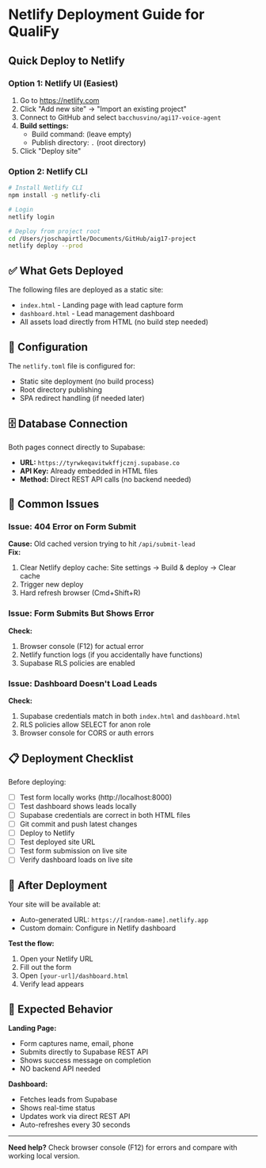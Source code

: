 # Netlify Deployment Guide for QualiFy

## Quick Deploy to Netlify

### Option 1: Netlify UI (Easiest)
1. Go to https://netlify.com
2. Click "Add new site" → "Import an existing project"
3. Connect to GitHub and select `bacchusvino/agi17-voice-agent`
4. **Build settings:**
   - Build command: (leave empty)
   - Publish directory: `.` (root directory)
5. Click "Deploy site"

### Option 2: Netlify CLI
```bash
# Install Netlify CLI
npm install -g netlify-cli

# Login
netlify login

# Deploy from project root
cd /Users/joschapirtle/Documents/GitHub/aig17-project
netlify deploy --prod
```

## ✅ What Gets Deployed

The following files are deployed as a static site:
- `index.html` - Landing page with lead capture form
- `dashboard.html` - Lead management dashboard
- All assets load directly from HTML (no build step needed)

## 🔧 Configuration

The `netlify.toml` file is configured for:
- Static site deployment (no build process)
- Root directory publishing
- SPA redirect handling (if needed later)

## 🗄️ Database Connection

Both pages connect directly to Supabase:
- **URL:** `https://tyrwkeqavitwkffjcznj.supabase.co`
- **API Key:** Already embedded in HTML files
- **Method:** Direct REST API calls (no backend needed)

## 🚨 Common Issues

### Issue: 404 Error on Form Submit
**Cause:** Old cached version trying to hit `/api/submit-lead`  
**Fix:**
1. Clear Netlify deploy cache: Site settings → Build & deploy → Clear cache
2. Trigger new deploy
3. Hard refresh browser (Cmd+Shift+R)

### Issue: Form Submits But Shows Error
**Check:**
1. Browser console (F12) for actual error
2. Netlify function logs (if you accidentally have functions)
3. Supabase RLS policies are enabled

### Issue: Dashboard Doesn't Load Leads
**Check:**
1. Supabase credentials match in both `index.html` and `dashboard.html`
2. RLS policies allow SELECT for anon role
3. Browser console for CORS or auth errors

## 📋 Deployment Checklist

Before deploying:
- [ ] Test form locally works (http://localhost:8000)
- [ ] Test dashboard shows leads locally
- [ ] Supabase credentials are correct in both HTML files
- [ ] Git commit and push latest changes
- [ ] Deploy to Netlify
- [ ] Test deployed site URL
- [ ] Test form submission on live site
- [ ] Verify dashboard loads on live site

## 🔗 After Deployment

Your site will be available at:
- Auto-generated URL: `https://[random-name].netlify.app`
- Custom domain: Configure in Netlify dashboard

**Test the flow:**
1. Open your Netlify URL
2. Fill out the form
3. Open `[your-url]/dashboard.html`
4. Verify lead appears

## 🎯 Expected Behavior

**Landing Page:**
- Form captures name, email, phone
- Submits directly to Supabase REST API
- Shows success message on completion
- NO backend API needed

**Dashboard:**
- Fetches leads from Supabase
- Shows real-time status
- Updates work via direct REST API
- Auto-refreshes every 30 seconds

---

**Need help?** Check browser console (F12) for errors and compare with working local version.
